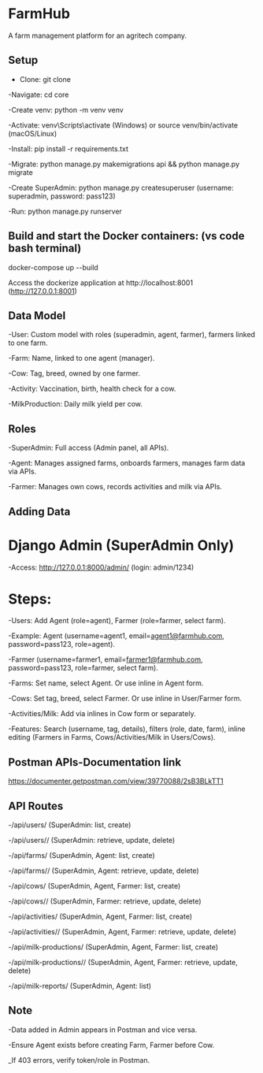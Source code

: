 # FarmHub

A farm management platform for an agritech company.


## Setup

- Clone: git clone <repo-url>

-Navigate: cd core

-Create venv: python -m venv venv

-Activate: venv\Scripts\activate (Windows) or source venv/bin/activate (macOS/Linux)

-Install: pip install -r requirements.txt

-Migrate: python manage.py makemigrations api && python manage.py migrate

-Create SuperAdmin: python manage.py createsuperuser (username: superadmin, password: pass123)

-Run: python manage.py runserver


## Build and start the Docker containers: (vs code bash terminal)

docker-compose up --build

Access the dockerize application at http://localhost:8001 
(http://127.0.0.1:8001)





## Data Model

-User: Custom model with roles (superadmin, agent, farmer), farmers linked to one farm.

-Farm: Name, linked to one agent (manager).

-Cow: Tag, breed, owned by one farmer.

-Activity: Vaccination, birth, health check for a cow.

-MilkProduction: Daily milk yield per cow.




## Roles
-SuperAdmin: Full access (Admin panel, all APIs).

-Agent: Manages assigned farms, onboards farmers, manages farm data via APIs.

-Farmer: Manages own cows, records activities and milk via APIs.





## Adding Data

# Django Admin (SuperAdmin Only)

-Access: http://127.0.0.1:8000/admin/ (login: admin/1234)

# Steps:

-Users: Add Agent (role=agent), Farmer (role=farmer, select farm).

-Example: Agent (username=agent1, email=agent1@farmhub.com, password=pass123, role=agent).

-Farmer (username=farmer1, email=farmer1@farmhub.com, password=pass123, role=farmer, select farm).

-Farms: Set name, select Agent. Or use inline in Agent form.

-Cows: Set tag, breed, select Farmer. Or use inline in User/Farmer form.

-Activities/Milk: Add via inlines in Cow form or separately.

-Features: Search (username, tag, details), filters (role, date, farm), inline editing (Farmers in Farms, Cows/Activities/Milk in Users/Cows).




## Postman APIs-Documentation link

https://documenter.getpostman.com/view/39770088/2sB3BLkTT1




## API Routes

-/api/users/ (SuperAdmin: list, create)

-/api/users/<pk>/ (SuperAdmin: retrieve, update, delete)

-/api/farms/ (SuperAdmin, Agent: list, create)

-/api/farms/<pk>/ (SuperAdmin, Agent: retrieve, update, delete)

-/api/cows/ (SuperAdmin, Agent, Farmer: list, create)

-/api/cows/<pk>/ (SuperAdmin, Farmer: retrieve, update, delete)

-/api/activities/ (SuperAdmin, Agent, Farmer: list, create)

-/api/activities/<pk>/ (SuperAdmin, Agent, Farmer: retrieve, update, delete)

-/api/milk-productions/ (SuperAdmin, Agent, Farmer: list, create)

-/api/milk-productions/<pk>/ (SuperAdmin, Agent, Farmer: retrieve, update, delete)

-/api/milk-reports/ (SuperAdmin, Agent: list)




## Note
-Data added in Admin appears in Postman and vice versa.

-Ensure Agent exists before creating Farm, Farmer before Cow.

_If 403 errors, verify token/role in Postman.


